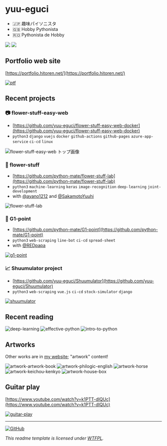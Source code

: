 yuu-eguci
===

- 🇯🇵 趣味パイソニスタ
- 🇬🇧 Hobby Pythonista
- 🇷🇴 Pythonista de Hobby

<p>
  <img src="https://github-readme-stats.vercel.app/api/top-langs/?username=yuu-eguci&show_icons=true&theme=vue-dark&hide=Jupyter%20Notebook,CSS" /> 
  <img src="https://github-readme-stats.vercel.app/api?username=yuu-eguci&show_icons=true&theme=vue-dark&count_private=true" />
</p>

## Portfolio web site

[https://portfolio.hitoren.net/](https://portfolio.hitoren.net/)

[![ptf](assets/ptf-header.jpg)](https://portfolio.hitoren.net/)

## Recent projects

### 📷 flower-stuff-easy-web

- [https://github.com/yuu-eguci/flower-stuff-easy-web-docker](https://github.com/yuu-eguci/flower-stuff-easy-web-docker)
- `python3` `django` `vuejs` `docker` `github-actions` `github-pages` `azure-app-service` `ci-cd` `linux`

![flower-stuff-easy-web トップ画像](https://user-images.githubusercontent.com/28250432/137093980-3fdaa06d-7bde-4d89-b65b-de49a2a0fe01.png)

### 🌻 flower-stuff

- [https://github.com/python-mate/flower-stuff-lab](https://github.com/python-mate/flower-stuff-lab)
- `python3` `machine-learning` `keras` `image-recognition` `deep-learning` `joint-development`
- with [@ayano1212](https://github.com/ayano1212) and [@SakamotoYuuhi](https://github.com/SakamotoYuuhi)

![flower-stuff-lab](https://user-images.githubusercontent.com/28250432/126898350-ff528452-826d-4e87-b0e5-fd2e38b923a1.png)

### 🏇 G1-point

- [https://github.com/python-mate/G1-point](https://github.com/python-mate/G1-point)
- `python3` `web-scraping` `line-bot` `ci-cd` `spread-sheet`
- with [@REDpapa](https://github.com/REDpapa)

[![g1-point](assets/g1-point.jpg)](https://github.com/python-mate/G1-point)

### 📈 Shuumulator project

- [https://github.com/yuu-eguci/Shuumulator](https://github.com/yuu-eguci/Shuumulator)
- `python3` `web-scraping` `vue.js` `ci-cd` `stock-simulator` `django`

[![shuumulator](assets/shuumulator.jpg)](https://github.com/yuu-eguci/Shuumulator)

## Recent reading

![deep-learning](assets/thumbnail-deep-learning.jpg) ![effective-python](assets/thumbnail-effective-python.jpg) ![intro-to-python](assets/thumbnail-intro-to-python.jpg)

## Artworks

Other works are in [my website](https://portfolio.hitoren.net/); "artwork" content!

![artwork-artwork-book](assets/artwork-artwork-book.jpg) ![artwork-philogic-english](assets/artwork-philogic-english.jpg) ![artwork-horse](assets/artwork-horse.jpg) ![artwork-keichou-kenkyo](assets/artwork-keichou-kenkyo.jpg) ![artwork-house-box](assets/artwork-house-box.jpg)

## Guitar play

[https://www.youtube.com/watch?v=k1PTT-dIQUc](https://www.youtube.com/watch?v=k1PTT-dIQUc)

[![guitar-play](assets/guitar-play.jpg)](https://www.youtube.com/watch?v=k1PTT-dIQUc)

---

[![GitHub](https://img.shields.io/github/license/yuu-eguci/yuu-eguci?style=for-the-badge)](https://github.com/yuu-eguci/yuu-eguci/blob/master/LICENSE)

_This readme template is licensed under [WTFPL](http://www.wtfpl.net/)._
